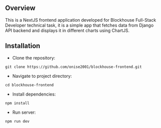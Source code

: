 ## Overview

This is a NextJS frontend application developed for Blockhouse Full-Stack Developer technical task, it is a simple app that fetches data from Django API backend and displays it in different charts using ChartJS.

## Installation

- Clone the repository:

```
git clone https://github.com/onise2001/blockhouse-frontend.git

```

- Navigate to project directory:

```
cd blockhouse-frontend
```

- Install dependencies:

```
npm install
```

- Run server:

```
npm run dev
```
